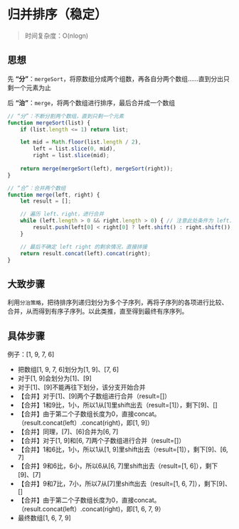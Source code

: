 # 归并排序（稳定）
> 时间复杂度：O(nlogn)

## 思想
先 **“分”**：`mergeSort`，将原数组分成两个组数，再各自分两个数组……直到分出只剩一个元素为止

后 **“治”**：`merge`，将两个数组进行排序，最后合并成一个数组

```js
// “分”：不断分割两个数组，直到只剩一个元素
function mergeSort(list) {
    if (list.length <= 1) return list;

    let mid = Math.floor(list.length / 2),
        left = list.slice(0, mid),
        right = list.slice(mid);
    
    return merge(mergeSort(left), mergeSort(right));
}

// “合”：合并两个数组
function merge(left, right) {
    let result = [];

    // 遍历 left、right，进行合并
    while (left.length > 0 && right.length > 0) { // 注意此处条件为 left.length > 0 && right.length > 0
        result.push(left[0] < right[0] ? left.shift() : right.shift());
    }

    // 最后不确定 left right 的剩余情况，直接拼接
    return result.concat(left).concat(right);
}
```

## 大致步骤
利用`分治策略`，把待排序列递归划分为多个子序列，再将子序列的各项进行比较、合并，从而得到有序子序列。以此类推，直至得到最终有序序列。

## 具体步骤
例子：[1, 9, 7, 6]
  - 把数组[1, 9, 7, 6]划分为[1, 9]、[7, 6]
  - 对于[1, 9]会划分为[1]、[9]
  - 对于[1]、[9]不能再往下划分，该分支开始合并
  - 【合并】对于[1]、[9]两个子数组进行合并（result=[]）
  - 【合并】1和9比，1小，所以1从[1]里shift出去（result=[1]），剩下[9]、[]
  - 【合并】由于第二个子数组长度为0，直接concat。（result.concat(left）.concat(right)，即[1, 9]）
  - 【合并】同理，[7]、[6]合并为[6, 7]
  - 【合并】对于[1, 9]和[6, 7]两个子数组进行合并（result=[]）
  - 【合并】1和6比，1小，所以1从[1, 9]里shift出去（result=[1]），剩下[9]、[6, 7]
  - 【合并】9和6比，6小，所以6从[6, 7]里shift出去（result=[1, 6]），剩下[9]、[7]
  - 【合并】9和7比，7小，所以7从[7]里shift出去（result=[1, 6, 7]），剩下[9]、[]
  - 【合并】由于第二个子数组长度为0，直接concat。（result.concat(left）.concat(right)，即[1, 6, 7, 9）
  - 最终数组[1, 6, 7, 9]
